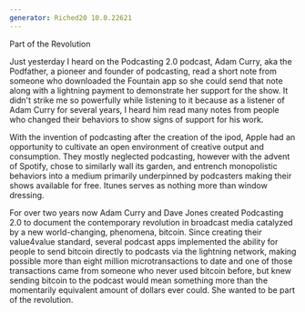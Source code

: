 ```yaml
---
generator: Riched20 10.0.22621
---
```


Part of the Revolution

Just yesterday I heard on the Podcasting 2.0 podcast, Adam Curry, aka
the Podfather, a pioneer and founder of podcasting, read a short note
from someone who downloaded the Fountain app so she could send that note
along with a lightning payment to demonstrate her support for the show.
It didn\'t strike me so powerfully while listening to it because as a
listener of Adam Curry for several years, I heard him read many notes
from people who changed their behaviors to show signs of support for his
work.

With the invention of podcasting after the creation of the ipod, Apple
had an opportunity to cultivate an open environment of creative output
and consumption. They mostly neglected podcasting, however with the
advent of Spotify, chose to similarly wall its garden, and entrench
monopolistic behaviors into a medium primarily underpinned by podcasters
making their shows available for free. Itunes serves as nothing more
than window dressing.

For over two years now Adam Curry and Dave Jones created Podcasting 2.0
to document the contemporary revolution in broadcast media catalyzed by
a new world-changing, phenomena, bitcoin. Since creating their
value4value standard, several podcast apps implemented the ability for
people to send bitcoin directly to podcasts via the lightning network,
making possible more than eight million microtransactions to date and
one of those transactions came from someone who never used bitcoin
before, but knew sending bitcoin to the podcast would mean something
more than the momentarily equivalent amount of dollars ever could. She
wanted to be part of the revolution.
